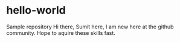 # hello-world
Sample repository
Hi there,
Sumit here, I am new here at the github community. Hope to aquire these skills fast.
